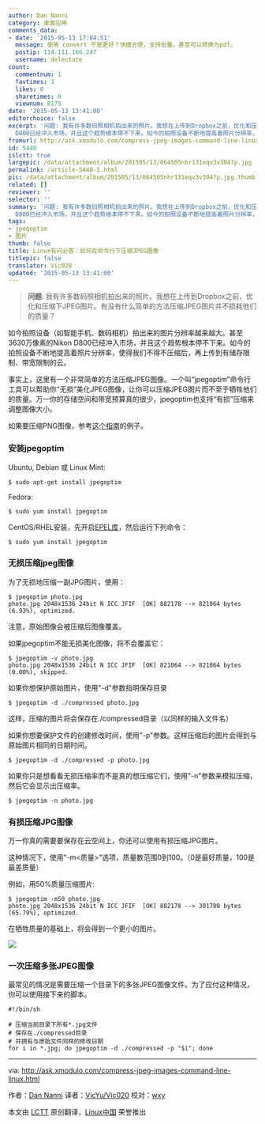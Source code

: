 ```yaml
---
author: Dan Nanni
category: 桌面应用
comments_data:
- date: '2015-05-13 17:04:51'
  message: 使用 convert 不是更好？快捷方便，支持批量。甚至可以转换为pdf。
  postip: 114.111.166.247
  username: delectate
count:
  commentnum: 1
  favtimes: 3
  likes: 0
  sharetimes: 0
  viewnum: 8175
date: '2015-05-13 13:41:00'
editorchoice: false
excerpt: '问题: 我有许多数码照相机拍出来的照片。我想在上传到Dropbox之前，优化和压缩下JPEG图片。有没有什么简单的方法压缩JPEG图片并不损耗他们的质量？  如今拍照设备（如智能手机、数码相机）拍出来的图片分辨率越来越大。甚至3630万像素的Nikon
  D800已经冲入市场，并且这个趋势根本停不下来。如今的拍照设备不断地提高着照片分辨率，使得我们不得不压缩后，再上传到有储存限制、带宽限制的云。 事实上，这里有一个非常简单的方法压缩JPEG图像。一个叫jpegoptim命令行工具可以帮助你无损美化JPEG图像，让你可以压缩JPEG图片而不至于牺牲他们'
fromurl: http://ask.xmodulo.com/compress-jpeg-images-command-line-linux.html
id: 5440
islctt: true
largepic: /data/attachment/album/201505/13/064505nhr131eqv3v3047p.jpg
permalink: /article-5440-1.html
pic: /data/attachment/album/201505/13/064505nhr131eqv3v3047p.jpg.thumb.jpg
related: []
reviewer: ''
selector: ''
summary: '问题: 我有许多数码照相机拍出来的照片。我想在上传到Dropbox之前，优化和压缩下JPEG图片。有没有什么简单的方法压缩JPEG图片并不损耗他们的质量？  如今拍照设备（如智能手机、数码相机）拍出来的图片分辨率越来越大。甚至3630万像素的Nikon
  D800已经冲入市场，并且这个趋势根本停不下来。如今的拍照设备不断地提高着照片分辨率，使得我们不得不压缩后，再上传到有储存限制、带宽限制的云。 事实上，这里有一个非常简单的方法压缩JPEG图像。一个叫jpegoptim命令行工具可以帮助你无损美化JPEG图像，让你可以压缩JPEG图片而不至于牺牲他们'
tags:
- jpegoptim
- 图片
thumb: false
title: Linux有问必答：如何在命令行下压缩JPEG图像
titlepic: false
translator: Vic020
updated: '2015-05-13 13:41:00'
---
```



> 
> **问题**: 我有许多数码照相机拍出来的照片。我想在上传到Dropbox之前，优化和压缩下JPEG图片。有没有什么简单的方法压缩JPEG图片并不损耗他们的质量？
> 
> 
> 


如今拍照设备（如智能手机、数码相机）拍出来的图片分辨率越来越大。甚至3630万像素的Nikon D800已经冲入市场，并且这个趋势根本停不下来。如今的拍照设备不断地提高着照片分辨率，使得我们不得不压缩后，再上传到有储存限制、带宽限制的云。


事实上，这里有一个非常简单的方法压缩JPEG图像。一个叫“jpegoptim”命令行工具可以帮助你“无损”美化JPEG图像，让你可以压缩JPEG图片而不至于牺牲他们的质量。万一你的存储空间和带宽预算真的很少，jpegoptim也支持“有损”压缩来调整图像大小。


如果要压缩PNG图像，参考[这个指南](http://xmodulo.com/how-to-compress-png-files-on-linux.html)的例子。


### 安装jpegoptim


Ubuntu, Debian 或 Linux Mint:



```
$ sudo apt-get install jpegoptim

```

Fedora:



```
$ sudo yum install jpegoptim

```

CentOS/RHEL安装，先开启[EPEL库](/article-2324-1.html)，然后运行下列命令：



```
$ sudo yum install jpegoptim 

```

### 无损压缩jpeg图像


为了无损地压缩一副JPG图片，使用：



```
$ jpegoptim photo.jpg 
photo.jpg 2048x1536 24bit N ICC JFIF  [OK] 882178 --> 821064 bytes (6.93%), optimized.

```

注意，原始图像会被压缩后图像覆盖。


如果jpegoptim不能无损美化图像，将不会覆盖它：



```
$ jpegoptim -v photo.jpg 
photo.jpg 2048x1536 24bit N ICC JFIF  [OK] 821064 --> 821064 bytes (0.00%), skipped.

```

如果你想保护原始图片，使用"-d"参数指明保存目录



```
$ jpegoptim -d ./compressed photo.jpg 

```

这样，压缩的图片将会保存在./compressed目录（以同样的输入文件名）


如果你想要保护文件的创建修改时间，使用"-p"参数。这样压缩后的图片会得到与原始图片相同的日期时间。



```
$ jpegoptim -d ./compressed -p photo.jpg 

```

如果你只是想看看无损压缩率而不是真的想压缩它们，使用"-n"参数来模拟压缩，然后它会显示出压缩率。



```
$ jpegoptim -n photo.jpg 

```

### 有损压缩JPG图像


万一你真的需要要保存在云空间上，你还可以使用有损压缩JPG图片。


这种情况下，使用"-m<质量>"选项，质量数范围0到100。（0是最好质量，100是最差质量）


例如，用50%质量压缩图片:



```
$ jpegoptim -m50 photo.jpg 
photo.jpg 2048x1536 24bit N ICC JFIF  [OK] 882178 --> 301780 bytes (65.79%), optimized.

```

在牺牲质量的基础上，将会得到一个更小的图片。


![](/data/attachment/album/201505/13/064505nhr131eqv3v3047p.jpg)


### 一次压缩多张JPEG图像


最常见的情况是需要压缩一个目录下的多张JPEG图像文件。为了应付这种情况，你可以使用接下来的脚本。



```
#!/bin/sh

# 压缩当前目录下所有*.jpg文件
# 保存在./compressed目录
# 并拥有与原始文件同样的修改日期
for i in *.jpg; do jpegoptim -d ./compressed -p "$i"; done

```



---


via: <http://ask.xmodulo.com/compress-jpeg-images-command-line-linux.html>


作者：[Dan Nanni](http://ask.xmodulo.com/author/nanni) 译者：[VicYu/Vic020](https://github.com/Vic020) 校对：[wxy](https://github.com/wxy)


本文由 [LCTT](https://github.com/LCTT/TranslateProject) 原创翻译，[Linux中国](http://linux.cn/) 荣誉推出